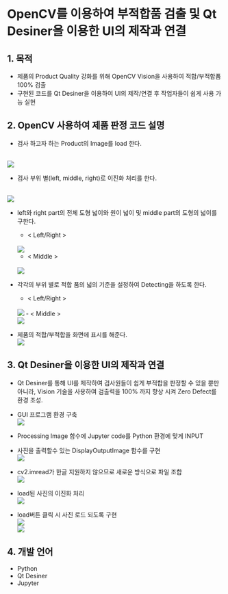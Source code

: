 # OpenCV를 이용하여 부적합품 검출 및 Qt Desiner을 이용한 UI의 제작과 연결

## 1. 목적
- 제품의 Product Quality 강화를 위해 OpenCV Vision을 사용하여 적합/부적합품 100% 검출 
- 구현된 코드를 Qt Desiner을 이용하여 UI의 제작/연결 후 작업자들이 쉽게 사용 가능 실현

## 2. OpenCV 사용하여 제품 판정 코드 설명
- 검사 하고자 하는 Product의 Image를 load 한다.
<br>
    <img src="https://user-images.githubusercontent.com/60453719/88246787-8d112480-ccd6-11ea-8c45-703fe749c9be.JPG">

- 검사 부위 별(left, middle, right)로 이진화 처리를 한다.
<br>
    <img src="https://user-images.githubusercontent.com/60453719/88246975-22141d80-ccd7-11ea-8ef8-47c31de78bc3.JPG">

- left와 right part의 전체 도형 넓이와 원이 넓이 및 middle part의 도형의 넓이를 구한다.
    
    - < Left/Right >
    <br>
    <img src="https://user-images.githubusercontent.com/60453719/88247003-348e5700-ccd7-11ea-9629-969ebda55056.JPG">
    <br>

    - < Middle >
    <br>
    <img src="https://user-images.githubusercontent.com/60453719/88247021-3d7f2880-ccd7-11ea-9f24-2ce0b23c35f0.JPG">
    
- 각각의 부위 별로 적합 품의 넓의 기준을 설정하여 Detecting을 하도록 한다.
    - < Left/Right >
    <br>
    <img src="https://user-images.githubusercontent.com/60453719/88247031-496aea80-ccd7-11ea-992e-b93cee102d02.JPG">
    - < Middle >
    <br>
    <img src="https://user-images.githubusercontent.com/60453719/88247040-4ff96200-ccd7-11ea-9ec6-f302b984b118.JPG">

- 제품의 적합/부적합을 화면에 표시를 해준다.
    <br>
    <img src="https://user-images.githubusercontent.com/60453719/88247053-58519d00-ccd7-11ea-98f3-6a3debe9c37c.JPG">
    <br>

## 3. Qt Desiner을 이용한 UI의 제작과 연결
- Qt Desiner를 통해 UI를 제작하여 검사원들이 쉽게 부적합을 판정할 수 있을 뿐만 아니라, Vision 기술을 사용하여 검출력을 100% 까지 향상 시켜 Zero Defect를 환경 조성. 
- GUI 프로그램 환경 구축
    <br>
    <img src="https://user-images.githubusercontent.com/60453719/88247057-5ee01480-ccd7-11ea-8210-5a7f48a64abf.JPG">
    <br>

- Processing Image 함수에 Jupyter code를 Python 환경에 맞게 INPUT

- 사진을 출력할수 있는 DisplayOutputImage 함수를 구현
    <br>
    <img src="https://user-images.githubusercontent.com/60453719/88247066-66072280-ccd7-11ea-978b-1f4461be0bc3.JPG">
    <br>
- cv2.imread가 한글 지원하지 않으므로 새로운 방식으로 파일 조합
    <br>
    <img src="https://user-images.githubusercontent.com/60453719/88247073-6dc6c700-ccd7-11ea-97fd-a4f3c65a9654.JPG">
    <br>
- load된 사진의 이진화 처리
    <br>
    <img src="https://user-images.githubusercontent.com/60453719/88247087-75866b80-ccd7-11ea-8210-6ef2e7f4aba2.JPG">
    <br>
- load버튼 클릭 시 사진 로드 되도록 구현
    <br>
    <img src="https://user-images.githubusercontent.com/60453719/88247098-7f0fd380-ccd7-11ea-8f69-96feab079af3.JPG">
    <br>
    <img src="https://user-images.githubusercontent.com/60453719/88247105-8505b480-ccd7-11ea-80a1-cc982e55ffbe.JPG">
    <br>

## 4. 개발 언어
- Python 
- Qt Desiner
- Jupyter
